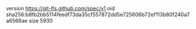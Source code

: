 version https://git-lfs.github.com/spec/v1
oid sha256:b8fb2bb5114feedf73da35cf557872dd5e725606b72ef113b80f240a7a6566ae
size 5930
